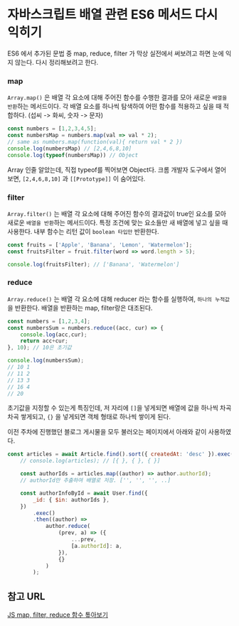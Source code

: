 # 자바스크립트 배열 관련 ES6 메서드 다시 익히기
ES6 에서 추가된 문법 중 map, reduce, filter 가 막상 실전에서 써보려고 하면 눈에 익지 않는다. 다시 정리해보려고 한다.

### map
`Array.map()` 은 배열 각 요소에 대해 주어진 함수를 수행한 결과를 모아 새로운 `배열을 반환`하는 메서드이다. 각 배열 요소를 하나씩 탐색하여 어떤 함수를 적용하고 싶을 때 적합하다. (섭씨 -> 화씨, 숫자 -> 문자)

```javascript
const numbers = [1,2,3,4,5];
const numbersMap = numbers.map(val => val * 2);
// same as numbers.map(function(val){ return val * 2 })
console.log(numbersMap) // [2,4,6,8,10]
console.log(typeof(numbersMap)) // Object
```

Array 인줄 알았는데, 직접 typeof를 찍어보면 Object다. 크롬 개발자 도구에서 열어보면, `[2,4,6,8,10]` 과 `[[Prototype]]` 이 숨어있다.

### filter
`Array.filter()` 는 배열 각 요소에 대해 주어진 함수의 결과값이 true인 요소를 모아 새로운 `배열을 반환`하는 메서드이다. 특정 조건에 맞는 요소들만 새 배열에 넣고 싶을 때 사용한다. 내부 함수는 리턴 값이 `boolean 타입만` 반환한다.

```javascript
const fruits = ['Apple', 'Banana', 'Lemon', 'Watermelon'];
const fruitsFilter = fruit.filter(word => word.length > 5);

console.log(fruitsFilter); // ['Banana', 'Watermelon']
```

### reduce
`Array.reduce()` 는 배열 각 요소에 대해 reducer 라는 함수를 실행하여, `하나의 누적값`을 반환한다. 배열을 반환하는 map, filter랑은 대조된다.

```javascript
const numbers = [1,2,3,4];
const numbersSum = numbers.reduce((acc, cur) => {
    console.log(acc,cur);
    return acc+cur;
}, 10); // 10은 초기값

console.log(numbersSum);
// 10 1
// 11 2
// 13 3
// 16 4
// 20
```

초기값을 지정할 수 있는게 특징인데, 저 자리에 `[]`을 넣게되면 배열에 값을 하나씩 차곡차곡 쌓게되고, `{}` 을 넣게되면 객체 형태로 하나씩 쌓이게 된다.

이전 주차에 진행했던 블로그 게시물을 모두 불러오는 페이지에서 아래와 같이 사용하였다.

```javascript
const articles = await Article.find().sort({ createdAt: 'desc' }).exec();
    // console.log(articles); // [{ }, { }, { }]

    const authorIds = articles.map((author) => author.authorId); 
    // authorId만 추출하여 배열로 저장. ['', '', '', ..]

    const authorInfoById = await User.find({
        _id: { $in: authorIds },
    })
        .exec()
        .then((author) =>
            author.reduce(
                (prev, a) => ({
                    ...prev,
                    [a.authorId]: a,
                }),
                {}
            )
        );
```

## 참고 URL
[JS map, filter, reduce 함수 톺아보기](https://brunch.co.kr/@swimjiy/15)